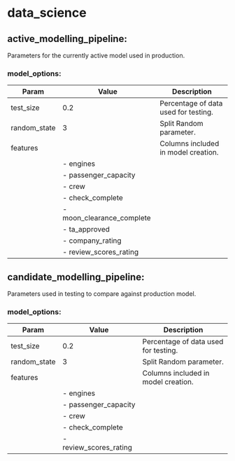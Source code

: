 # data_science

##  active_modelling_pipeline:

Parameters for the currently active model used in production.

### model_options:

| Param        | Value                     | Description                          |
| ------------ | ------------------------- | ------------------------------------ |
| test_size    | 0.2                       | Percentage of data used for testing. |
| random_state | 3                         | Split Random parameter.              |
| features     |                           | Columns included in model creation.  |
|              | - engines                 |                                      |
|              | - passenger_capacity      |                                      |
|              | - crew                    |                                      |
|              | - check_complete          |                                      |
|              | - moon_clearance_complete |                                      |
|              | - ta_approved             |                                      |
|              | - company_rating          |                                      |
|              | - review_scores_rating    |                                      |

## candidate_modelling_pipeline:

Parameters used in testing to compare against production model.

### model_options:

| Param        | Value                  | Description                          |
| ------------ | ---------------------- | ------------------------------------ |
| test_size    | 0.2                    | Percentage of data used for testing. |
| random_state | 3                      | Split Random parameter.              |
| features     |                        | Columns included in model creation.  |
|              | - engines              |                                      |
|              | - passenger_capacity   |                                      |
|              | - crew                 |                                      |
|              | - check_complete       |                                      |
|              | - review_scores_rating |                                      |



